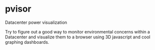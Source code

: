 pvisor
======

Datacenter power visualization  

Try to figure out a good way to monitor environmental concerns 
within a Datacenter and visualize them to a browser using 3D 
javascript and cool graphing dashboards. 
